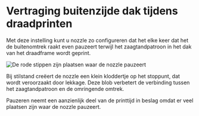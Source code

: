 Vertraging buitenzijde dak tijdens draadprinten
====
Met deze instelling kunt u nozzle zo configureren dat het elke keer dat het de buitenomtrek raakt even pauzeert terwijl het zaagtandpatroon in het dak van het draadframe wordt geprint.

![De rode stippen zijn plaatsen waar de nozzle pauzeert](../../../articles/images/wireframe_roof_outer_delay.svg)

Bij stilstand creëert de nozzle een klein kloddertje op het stoppunt, dat wordt veroorzaakt door lekkage. Deze blob verbetert de verbinding tussen het zaagtandpatroon en de omringende omtrek.

Pauzeren neemt een aanzienlijk deel van de printtijd in beslag omdat er veel plaatsen zijn waar de nozzle pauzeert.